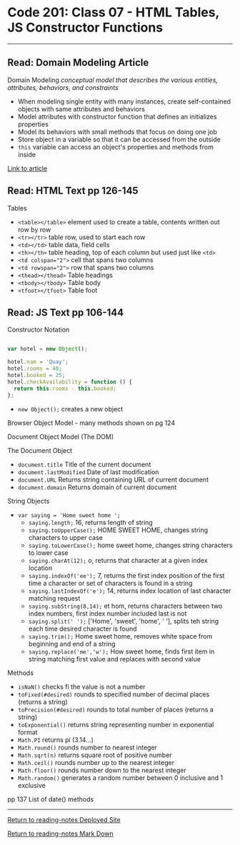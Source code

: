 # Code 201: Class 07 - HTML Tables, JS Constructor Functions

***

## Read: Domain Modeling Article

Domain Modeling *conceptual model that describes the various entities, attributes, behaviors, and constraints*

- When modeling single entity with many instances, create self-contained objects with same attributes and behaviors
- Model attributes with constructor function that defines an initializes properties
- Model its behaviors with small methods that focus on doing one job
- Store object in a variable so that it can be accessed from the outside
- `this` variable can access an object's properties and methods from inside

[Link to article](https://github.com/codefellows/domain_modeling#domain-modeling)

## Read: HTML Text pp 126-145

Tables

- `<table></table>` element used to create a table, contents written out row by row
- `<tr></tr>` table row, used to start each row
- `<td></td>` table data, field cells
- `<th></th>` table heading, top of each column but used just like `<td>`
- `<td colspan="2">` cell that spans two columns
- `<td rowspan="2">` row that spans two columns
- `<thead></thead>` Table headings
- `<tbody></tbody>` Table body
- `<tfoot></tfoot>` Table foot


## Read: JS Text pp 106-144

Constructor Notation

```js

var hotel = new Object();

hotel.nam = 'Quay';
hotel.rooms = 40;
hotel.booked = 25;
hotel.checkAvailability = function () {
  return this.rooms - this.booked;
};

```

- `new Object();` creates a new object

Browser Object Model - many methods shown on pg 124

Document Object Model (The DOM)

The Document Object

- `document.title` Title of the current document
- `document.lastModified` Date of last modification
- `document.URL` Returns string containing URL of current document
- `document.domain` Returns domain of current document

String Objects

- `var saying = 'Home sweet home ';`
  - `saying.length;` 16, returns length of string
  - `saying.toUpperCase();` HOME SWEET HOME, changes string characters to upper case
  - `saying.toLowerCase();` home sweet home, changes string characters to lower case
  - `saying.charAt(12);` o, returns that character at a given index location
  - `saying.indexOf('ee');` 7, returns the first index position of the first time a character or set of characters is found in a string
  - `saying.lastIndexOf('e');` 14, returns index location of last character matching request
  - `saying.subString(8,14);` et hom, returns characters between two index numbers, first index number included last is not
  - `saying.split(' ');` ['Home', 'sweet', 'home', ' '], splits teh string each time desired character is found
  - `saying.trim();` Home sweet home, removes white space from beginning and end of a string
  - `saying.replace('me','w');` How sweet home, finds first item in string matching first value and replaces with second value

Methods

- `isNaN()` checks fi the value is not a number
- `toFixed(#desired)` rounds to specified number of decimal places (returns a string)
- `toPrecision(#desired)` rounds to total number of places (returns a string)
- `toExponential()` returns string representing number in exponential format
- `Math.PI` returns pi (3.14...)
- `Math.round()` rounds number to nearest integer
- `Math.sqrt(n)` returns square root of positive number
- `Math.ceil()` rounds number up to the nearest integer
- `Math.floor()` rounds number down to the nearest integer
- `Math.random()` generates a random number between 0 inclusive and 1 exclusive

pp 137 List of date() methods

***

[Return to reading-notes Deployed Site](https://simon-panek.github.io/reading-notes/)

[Return to reading-notes Mark Down](https://github.com/simon-panek/reading-notes)
